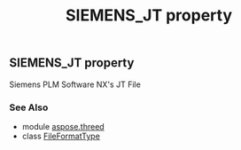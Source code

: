 ﻿---
title: SIEMENS_JT property
second_title: Aspose.3D for Python via .NET API References
description: 
type: docs
weight: 190
url: /python-net/aspose.threed/fileformattype/siemens_jt/
is_root: false
---

## SIEMENS_JT property


Siemens PLM Software NX's JT File

### See Also
* module [aspose.threed](../../)
* class [FileFormatType](/3d/python-net/aspose.threed/fileformattype)
